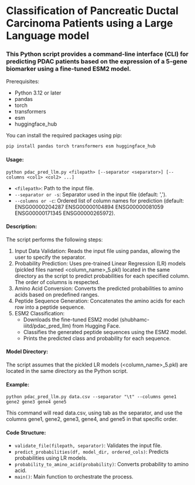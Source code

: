 # Classification of Pancreatic Ductal Carcinoma Patients using a Large Language model

### This Python script provides a command-line interface (CLI) for predicting PDAC patients based on the expression of a 5-gene biomarker using a fine-tuned ESM2 model.

 Prerequisites:
 * Python 3.12 or later
 * pandas
 * torch
 * transformers
 * esm
 * huggingface_hub

 You can install the required packages using pip:
 ```bash
 pip install pandas torch transformers esm huggingface_hub
```
 #### Usage:
 `python pdac_pred_llm.py <filepath> [--separator <separator>] [--columns <col1> <col2> ...]`

 * `<filepath>`: Path to the input file.
 * `--separator or -s`: Separator used in the input file (default: ',').
 * `--columns or -c`: Ordered list of column names for prediction (default: ENSG00000204287 ENSG00000104894 ENSG00000081059 ENSG00000171345 ENSG00000265972).

 #### Description:
 The script performs the following steps:
 1. Input Data Validation: Reads the input file using pandas, allowing the user to specify the separator.
 2. Probability Prediction: Uses pre-trained Linear Regression (LR) models (pickled files named <column_name>_5.pkl) located in the same directory as the script to predict probabilities for each specified column. The order of columns is respected.
 3. Amino Acid Conversion: Converts the predicted probabilities to amino acids based on predefined ranges.
 4. Peptide Sequence Generation: Concatenates the amino acids for each row into a peptide sequence.
 5. ESM2 Classification:
    * Downloads the fine-tuned ESM2 model (shubhamc-iiitd/pdac_pred_llm) from Hugging Face.
    * Classifies the generated peptide sequences using the ESM2 model.
    * Prints the predicted class and probability for each sequence.

 #### Model Directory:
 The script assumes that the pickled LR models (<column_name>_5.pkl) are located in the same directory as the Python script.

 #### Example:
 `python pdac_pred_llm.py data.csv --separator "\t" --columns gene1 gene2 gene3 gene4 gene5`

 This command will read data.csv, using tab as the separator, and use the columns gene1, gene2, gene3, gene4, and gene5 in that specific order.

 ####  Code Structure:
 * ```validate_file(filepath, separator)```: Validates the input file.
 * ```predict_probabilities(df, model_dir, ordered_cols)```: Predicts probabilities using LR models.
 * ```probability_to_amino_acid(probability)```: Converts probability to amino acid.
 * ```main()```: Main function to orchestrate the process.

